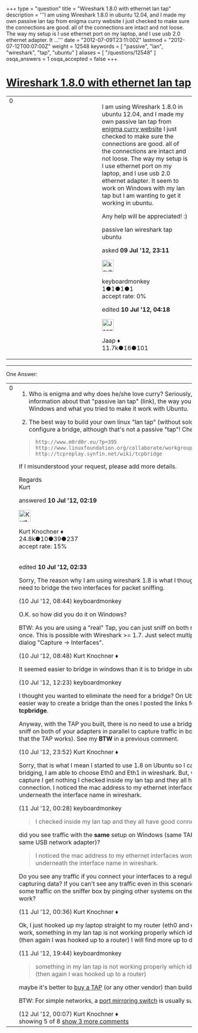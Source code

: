 +++
type = "question"
title = "Wireshark 1.8.0 with ethernet lan tap"
description = '''I am using Wireshark 1.8.0 in ubuntu 12.04, and I made my own passive lan tap from enigma curry website I just checked to make sure the connections are good. all of the connections are intact and not loose. The way my setup is I use ethernet port on my laptop, and I use usb 2.0 ethernet adapter. It ...'''
date = "2012-07-09T23:11:00Z"
lastmod = "2012-07-12T00:07:00Z"
weight = 12548
keywords = [ "passive", "lan", "wireshark", "tap", "ubuntu" ]
aliases = [ "/questions/12548" ]
osqa_answers = 1
osqa_accepted = false
+++

<div class="headNormal">

# [Wireshark 1.8.0 with ethernet lan tap](/questions/12548/wireshark-180-with-ethernet-lan-tap)

</div>

<div id="main-body">

<div id="askform">

<table id="question-table" style="width:100%;"><colgroup><col style="width: 50%" /><col style="width: 50%" /></colgroup><tbody><tr class="odd"><td style="width: 30px; vertical-align: top"><div class="vote-buttons"><span id="post-12548-upvote" class="ajax-command post-vote up" rel="nofollow" title="I like this post (click again to cancel)"> </span><div id="post-12548-score" class="post-score" title="current number of votes">0</div><span id="post-12548-downvote" class="ajax-command post-vote down" rel="nofollow" title="I dont like this post (click again to cancel)"> </span> <span id="favorite-mark" class="ajax-command favorite-mark" rel="nofollow" title="mark/unmark this question as favorite (click again to cancel)"> </span><div id="favorite-count" class="favorite-count"></div></div></td><td><div id="item-right"><div class="question-body"><p>I am using Wireshark 1.8.0 in ubuntu 12.04, and I made my own passive lan tap from <a href="http://www.enigmacurry.com/archive/2006/01/1/">enigma curry website</a> I just checked to make sure the connections are good. all of the connections are intact and not loose. The way my setup is I use ethernet port on my laptop, and I use usb 2.0 ethernet adapter. It seem to work on Windows with my lan tap but I am wanting to get it working in ubuntu.</p><p>Any help will be appreciated! :)</p></div><div id="question-tags" class="tags-container tags"><span class="post-tag tag-link-passive" rel="tag" title="see questions tagged &#39;passive&#39;">passive</span> <span class="post-tag tag-link-lan" rel="tag" title="see questions tagged &#39;lan&#39;">lan</span> <span class="post-tag tag-link-wireshark" rel="tag" title="see questions tagged &#39;wireshark&#39;">wireshark</span> <span class="post-tag tag-link-tap" rel="tag" title="see questions tagged &#39;tap&#39;">tap</span> <span class="post-tag tag-link-ubuntu" rel="tag" title="see questions tagged &#39;ubuntu&#39;">ubuntu</span></div><div id="question-controls" class="post-controls"></div><div class="post-update-info-container"><div class="post-update-info post-update-info-user"><p>asked <strong>09 Jul '12, 23:11</strong></p><img src="https://secure.gravatar.com/avatar/b4a1028edd057cf98a6b33dbee2bc5e3?s=32&amp;d=identicon&amp;r=g" class="gravatar" width="32" height="32" alt="keyboardmonkey&#39;s gravatar image" /><p><span>keyboardmonkey</span><br />
<span class="score" title="1 reputation points">1</span><span title="1 badges"><span class="badge1">●</span><span class="badgecount">1</span></span><span title="1 badges"><span class="silver">●</span><span class="badgecount">1</span></span><span title="1 badges"><span class="bronze">●</span><span class="badgecount">1</span></span><br />
<span class="accept_rate" title="Rate of the user&#39;s accepted answers">accept rate:</span> <span title="keyboardmonkey has no accepted answers">0%</span></p></div><div class="post-update-info post-update-info-edited"><p><span> edited <strong>10 Jul '12, 04:18</strong> </span></p><img src="https://secure.gravatar.com/avatar/2337f0406681e5c72ea0e6f1f0d6c0b0?s=32&amp;d=identicon&amp;r=g" class="gravatar" width="32" height="32" alt="Jaap&#39;s gravatar image" /><p><span>Jaap ♦</span><br />
<span class="score" title="11680 reputation points"><span>11.7k</span></span><span title="16 badges"><span class="silver">●</span><span class="badgecount">16</span></span><span title="101 badges"><span class="bronze">●</span><span class="badgecount">101</span></span></p></div></div><div id="comments-container-12548" class="comments-container"></div><div id="comment-tools-12548" class="comment-tools"></div><div class="clear"></div><div id="comment-12548-form-container" class="comment-form-container"></div><div class="clear"></div></div></td></tr></tbody></table>

------------------------------------------------------------------------

<div class="tabBar">

<span id="sort-top"></span>

<div class="headQuestions">

One Answer:

</div>

</div>

<span id="12550"></span>

<div id="answer-container-12550" class="answer">

<table style="width:100%;"><colgroup><col style="width: 50%" /><col style="width: 50%" /></colgroup><tbody><tr class="odd"><td style="width: 30px; vertical-align: top"><div class="vote-buttons"><span id="post-12550-upvote" class="ajax-command post-vote up" rel="nofollow" title="I like this post (click again to cancel)"> </span><div id="post-12550-score" class="post-score" title="current number of votes">0</div><span id="post-12550-downvote" class="ajax-command post-vote down" rel="nofollow" title="I dont like this post (click again to cancel)"> </span></div></td><td><div class="item-right"><div class="answer-body"><ol><li><p>Who is enigma and why does he/she love curry? Seriously, please post more information about that "passive lan tap" (link), the way you used it with Windows and what you tried to make it work with Ubuntu.</p></li><li><p>The best way to build your own linux "lan tap" (without soldering) is to configure a bridge, although that's not a passive "tap"! Check these:</p></li></ol><blockquote><p><code>http://www.m0rd0r.eu/?p=395</code><br />
<code>http://www.linuxfoundation.org/collaborate/workgroups/networking/bridge</code><br />
<code>http://tcpreplay.synfin.net/wiki/tcpbridge</code><br />
</p></blockquote><p>If I misunderstood your request, please add more details.</p><p>Regards<br />
Kurt</p></div><div class="answer-controls post-controls"></div><div class="post-update-info-container"><div class="post-update-info post-update-info-user"><p>answered <strong>10 Jul '12, 02:19</strong></p><img src="https://secure.gravatar.com/avatar/23b7bf5b13bc2c98b2e8aa9869ca5d75?s=32&amp;d=identicon&amp;r=g" class="gravatar" width="32" height="32" alt="Kurt%20Knochner&#39;s gravatar image" /><p><span>Kurt Knochner ♦</span><br />
<span class="score" title="24767 reputation points"><span>24.8k</span></span><span title="10 badges"><span class="badge1">●</span><span class="badgecount">10</span></span><span title="39 badges"><span class="silver">●</span><span class="badgecount">39</span></span><span title="237 badges"><span class="bronze">●</span><span class="badgecount">237</span></span><br />
<span class="accept_rate" title="Rate of the user&#39;s accepted answers">accept rate:</span> <span title="Kurt Knochner has 344 accepted answers">15%</span> </br></br></p></div><div class="post-update-info post-update-info-edited"><p><span> edited <strong>10 Jul '12, 02:33</strong> </span></p></div></div><div id="comments-container-12550" class="comments-container"><span id="12563"></span><div id="comment-12563" class="comment"><div id="post-12563-score" class="comment-score"></div><div class="comment-text"><p>Sorry, The reason why I am using wireshark 1.8 is what I thought to eliminate the need to bridge the two interfaces for packet sniffing.</p></div><div id="comment-12563-info" class="comment-info"><span class="comment-age">(10 Jul '12, 08:44)</span> <span class="comment-user userinfo">keyboardmonkey</span></div></div><span id="12564"></span><div id="comment-12564" class="comment"><div id="post-12564-score" class="comment-score"></div><div class="comment-text"><p>O.K. so how did you do it on Windows?</p><p>BTW: As you are using a "real" Tap, you can just sniff on both network adapters at once. This is possible with Wireshark &gt;= 1.7. Just select multiple interfaces in the dialog "Capture -&gt; Interfaces".</p></div><div id="comment-12564-info" class="comment-info"><span class="comment-age">(10 Jul '12, 08:48)</span> <span class="comment-user userinfo">Kurt Knochner ♦</span></div></div><span id="12571"></span><div id="comment-12571" class="comment"><div id="post-12571-score" class="comment-score"></div><div class="comment-text"><p>It seemed easier to bridge in windows than it is to bridge in ubuntu.</p></div><div id="comment-12571-info" class="comment-info"><span class="comment-age">(10 Jul '12, 12:23)</span> <span class="comment-user userinfo">keyboardmonkey</span></div></div><span id="12588"></span><div id="comment-12588" class="comment"><div id="post-12588-score" class="comment-score"></div><div class="comment-text"><p>I thought you wanted to eliminate the need for a bridge? On Ubuntu, there is no easier way to create a bridge than the ones I posted the links for. Take a look at <strong>tcpbridge</strong>.</p><p>Anyway, with the TAP you built, there is no need to use a bridge, you can just to sniff on both of your adapters in parallel to capture traffic in both directions (given that the TAP works). See my <strong>BTW</strong> in a previous comment.</p></div><div id="comment-12588-info" class="comment-info"><span class="comment-age">(10 Jul '12, 23:52)</span> <span class="comment-user userinfo">Kurt Knochner ♦</span></div></div><span id="12590"></span><div id="comment-12590" class="comment"><div id="post-12590-score" class="comment-score"></div><div class="comment-text"><p>Sorry, that is what I mean I started to use 1.8 on Ubuntu so I can sniff without bridging, I am able to choose Eth0 and Eth1 in wireshark. But, when I start to capture I get nothing I checked inside my lan tap and they all have good connection. I noticed the mac address to my ethernet interfaces won't show up underneath the interface name in wireshark.</p></div><div id="comment-12590-info" class="comment-info"><span class="comment-age">(11 Jul '12, 00:28)</span> <span class="comment-user userinfo">keyboardmonkey</span></div></div><span id="12591"></span><div id="comment-12591" class="comment not_top_scorer"><div id="post-12591-score" class="comment-score"></div><div class="comment-text"><blockquote><p>I checked inside my lan tap and they all have good connection.</p></blockquote><p>did you see traffic with the <strong>same</strong> setup on Windows (same TAP, same computer, same USB network adapter)?</p><blockquote><p>I noticed the mac address to my ethernet interfaces won't show up underneath the interface name in wireshark.</p></blockquote><p>Do you see any traffic if you connect your interfaces to a regular switch and start capturing data? If you can't see any traffic even in this scenario, try to generate some traffic on the sniffer box by pinging other systems on the network. Does that work?</p></div><div id="comment-12591-info" class="comment-info"><span class="comment-age">(11 Jul '12, 00:36)</span> <span class="comment-user userinfo">Kurt Knochner ♦</span></div></div><span id="12643"></span><div id="comment-12643" class="comment not_top_scorer"><div id="post-12643-score" class="comment-score"></div><div class="comment-text"><p>Ok, I just hooked up my laptop straight to my router (eth0 and eth1) and it seems to work, something in my lan tap is not working properly which id what is could be (then again I was hooked up to a router) I will find more up to date lan tap.</p></div><div id="comment-12643-info" class="comment-info"><span class="comment-age">(11 Jul '12, 19:44)</span> <span class="comment-user userinfo">keyboardmonkey</span></div></div><span id="12646"></span><div id="comment-12646" class="comment not_top_scorer"><div id="post-12646-score" class="comment-score"></div><div class="comment-text"><blockquote><p>something in my lan tap is not working properly which id what is could be (then again I was hooked up to a router)</p></blockquote><p>maybe it's better to <a href="http://www.dual-comm.com/products.htm">buy a TAP</a> (or any other vendor) than building one yourself ;-)</p><p>BTW: For simple networks, a <a href="http://www.dual-comm.com/gigabit_port-mirroring-LAN_switch.htm">port mirroring switch</a> is usually sufficient</p></div><div id="comment-12646-info" class="comment-info"><span class="comment-age">(12 Jul '12, 00:07)</span> <span class="comment-user userinfo">Kurt Knochner ♦</span></div></div></div><div id="comment-tools-12550" class="comment-tools"><span class="comments-showing"> showing 5 of 8 </span> <a href="#" class="show-all-comments-link">show 3 more comments</a></div><div class="clear"></div><div id="comment-12550-form-container" class="comment-form-container"></div><div class="clear"></div></div></td></tr></tbody></table>

</div>

<div class="paginator-container-left">

</div>

</div>

</div>

